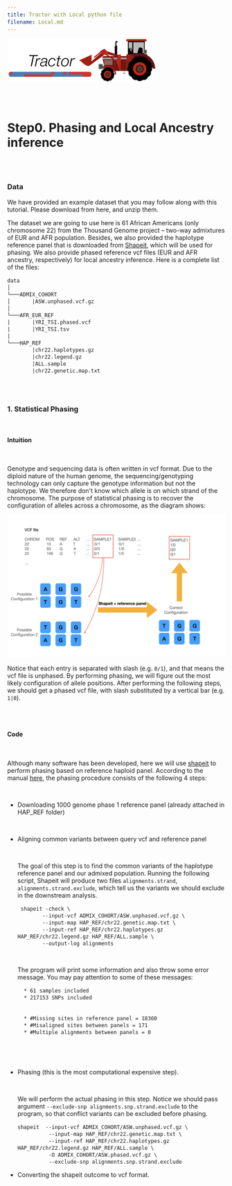 ```yaml
---
title: Tractor with Local python file
filename: Local.md
---
```


![](images/TractorIcon.png)

&nbsp;  
&nbsp;  

# Step0. Phasing and Local Ancestry inference

&nbsp;  
&nbsp; 

### Data
We have provided an example dataset that you may follow along with this tutorial. Please download from here, and unzip them.

The dataset we are going to use here is 61 African Americans (only chromosome 22) from the Thousand Genome project – two-way admixtures of EUR and AFR population. Besides, we also provided the haplotype reference panel that is downloaded from  [Shapeit](https://mathgen.stats.ox.ac.uk/impute/data_download_1000G_phase1_integrated_SHAPEIT2_16-06-14.html), which will be used for phasing. We also provide phased reference vcf files (EUR and AFR ancestry, respectively) for local ancestry inference. Here is a complete list of the files:

```
data
│
└───ADMIX_COHORT
│       |ASW.unphased.vcf.gz
│   
└───AFR_EUR_REF
|       |YRI_TSI.phased.vcf
|       |YRI_TSI.tsv
|
└───HAP_REF    
        |chr22.haplotypes.gz
        |chr22.legend.gz
        |ALL.sample
        |chr22.genetic.map.txt
```



&nbsp;  
&nbsp;  


### 1. Statistical Phasing 

&nbsp;  

#### Intuition 

&nbsp;  
 
 Genotype and sequencing data is often written in vcf format. Due to the diploid nature of the human genome, the sequencing/genotyping technology can only capture the genotype information but not the haplotype. We therefore don't know which allele is on which strand of the chromosome. The purpose of statistical phasing is to recover the configuration of alleles across a chromosome, as the diagram shows:

![](images/SHAPEIT.png)


Notice that each entry is separated with slash (e.g. `0/1`), and that means the vcf file is unphased. By performing phasing, we will figure out the most likely configuration of allele positions. After performing the following steps, we should get a phased vcf file, with slash substituted by a vertical bar (e.g. `1|0`).


&nbsp;  
&nbsp;  
 
#### Code 

&nbsp;  
 

Although many software has been developed, here we will use [shapeit](https://mathgen.stats.ox.ac.uk/genetics_software/shapeit/shapeit.html#output) to perform phasing based on reference haploid panel. According to the manual [here](https://mathgen.stats.ox.ac.uk/genetics_software/shapeit/shapeit.html#reference), the phasing procedure consists of the following 4 steps:

&nbsp;  

 - Downloading 1000 genome phase 1 reference panel (already attached in HAP_REF folder)
 
&nbsp;  

 - Aligning common variants between query vcf and reference panel
      
      &nbsp;  
      
      The goal of this step is to find the common variants of the haplotype reference panel and our admixed population. Running the following script, Shapeit will produce two files `alignments.strand`, `alignments.strand.exclude`, which tell us the variants we should exclude in the downstream analysis. 
 
    ```       
     shapeit -check \
            --input-vcf ADMIX_COHORT/ASW.unphased.vcf.gz \
            --input-map HAP_REF/chr22.genetic.map.txt \
            --input-ref HAP_REF/chr22.haplotypes.gz HAP_REF/chr22.legend.gz HAP_REF/ALL.sample \
            --output-log alignments
    ```

    &nbsp;  
    

    The program will print some information and also throw some error message. You may pay attention to some of these messages:
    
    ```       
      * 61 samples included
      * 217153 SNPs included
      
      
      * #Missing sites in reference panel = 18360
      * #Misaligned sites between panels = 171
      * #Multiple alignments between panels = 0
    ```
    
    &nbsp;  

&nbsp;  

 - Phasing (this is the most computational expensive step). 
 
       
      &nbsp;  
      
    We will perform the actual phasing in this step. Notice we should pass argument `--exclude-snp alignments.snp.strand.exclude` to the program, so that conflict variants can be excluded before phasing.
 
      
    ```       
    shapeit  --input-vcf ADMIX_COHORT/ASW.unphased.vcf.gz \
              --input-map HAP_REF/chr22.genetic.map.txt \
              --input-ref HAP_REF/chr22.haplotypes.gz HAP_REF/chr22.legend.gz HAP_REF/ALL.sample \
              -O ADMIX_COHORT/ASW.phased.vcf.gz \
              --exclude-snp alignments.snp.strand.exclude
    ```    

      
      
 
 - Converting the shapeit outcome to vcf format.

